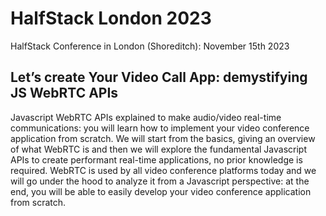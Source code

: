 # HalfStack London 2023

HalfStack Conference in London (Shoreditch): November 15th 2023

## Let’s create Your Video Call App: demystifying JS WebRTC APIs

Javascript WebRTC APIs explained to make audio/video real-time communications: you will learn how to implement your video conference application from scratch. We will start from the basics, giving an overview of what WebRTC is and then we will explore the fundamental Javascript APIs to create performant real-time applications, no prior knowledge is required. WebRTC is used by all video conference platforms today and we will go under the hood to analyze it from a Javascript perspective: at the end, you will be able to easily develop your video conference application from scratch.